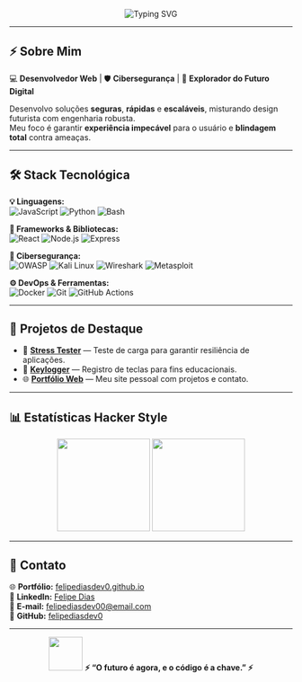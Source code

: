 <!-- Banner Cyberpunk Animado -->
<p align="center">
  <img src="https://readme-typing-svg.demolab.com?font=Share+Tech+Mono&size=28&duration=4000&pause=1000&color=FF00E4&center=true&vCenter=true&width=850&lines=%F0%9F%94%90+Bem-vindo+ao+Mainframe+do+Felipe+Dias+%F0%9F%94%90;Desenvolvedor+Web+Full+Stack;Especialista+em+Ciberseguran%C3%A7a;Performance+%26+Prote%C3%A7%C3%A3o+em+Primeiro+Lugar;Interface+100%25+Neon" alt="Typing SVG">
</p>

---

## ⚡ Sobre Mim
💻 **Desenvolvedor Web** | 🛡 **Cibersegurança** | 🌌 **Explorador do Futuro Digital**

Desenvolvo soluções **seguras**, **rápidas** e **escaláveis**, misturando design futurista com engenharia robusta.  
Meu foco é garantir **experiência impecável** para o usuário e **blindagem total** contra ameaças.

---

## 🛠️ Stack Tecnológica

**💡 Linguagens:**  
![JavaScript](https://img.shields.io/badge/JavaScript-0a0a0a?style=for-the-badge&logo=javascript&logoColor=F7DF1E)
![Python](https://img.shields.io/badge/Python-0a0a0a?style=for-the-badge&logo=python&logoColor=3776AB)
![Bash](https://img.shields.io/badge/Bash-0a0a0a?style=for-the-badge&logo=gnubash&logoColor=4EAA25)

**🧩 Frameworks & Bibliotecas:**  
![React](https://img.shields.io/badge/React-0a0a0a?style=for-the-badge&logo=react&logoColor=61DAFB)
![Node.js](https://img.shields.io/badge/Node.js-0a0a0a?style=for-the-badge&logo=nodedotjs&logoColor=339933)
![Express](https://img.shields.io/badge/Express-0a0a0a?style=for-the-badge&logo=express&logoColor=white)

**🔐 Cibersegurança:**  
![OWASP](https://img.shields.io/badge/OWASP-0a0a0a?style=for-the-badge&logo=owasp&logoColor=white)
![Kali Linux](https://img.shields.io/badge/Kali%20Linux-0a0a0a?style=for-the-badge&logo=kalilinux&logoColor=blue)
![Wireshark](https://img.shields.io/badge/Wireshark-0a0a0a?style=for-the-badge&logo=wireshark&logoColor=1679A7)
![Metasploit](https://img.shields.io/badge/Metasploit-0a0a0a?style=for-the-badge&logo=metasploit&logoColor=FF00E4)

**⚙ DevOps & Ferramentas:**  
![Docker](https://img.shields.io/badge/Docker-0a0a0a?style=for-the-badge&logo=docker&logoColor=2496ED)
![Git](https://img.shields.io/badge/Git-0a0a0a?style=for-the-badge&logo=git&logoColor=F05032)
![GitHub Actions](https://img.shields.io/badge/GitHub%20Actions-0a0a0a?style=for-the-badge&logo=githubactions&logoColor=2088FF)

---

## 🚀 Projetos de Destaque
- 🔐 **[Stress Tester](https://github.com/felipediasdev0/stress-tester)** — Teste de carga para garantir resiliência de aplicações.  
- 🧰 **[Keylogger](https://github.com/felipediasdev0/keylogger)** — Registro de teclas para fins educacionais.  
- 🌐 **[Portfólio Web](https://felipediasdev0.github.io/)** — Meu site pessoal com projetos e contato.

---

## 📊 Estatísticas Hacker Style

<p align="center">
  <img src="https://github-readme-streak-stats.herokuapp.com/?user=felipediasdev0&theme=highcontrast&ring=FF00E4&fire=00FFF7&currStreakLabel=00FFF7" height="165"/>
  <img src="https://github-readme-stats.vercel.app/api/top-langs/?username=felipediasdev0&layout=compact&title_color=FF00E4&text_color=FFFFFF&bg_color=0a0a0a&icon_color=00FFF7" height="165"/>
</p>

---

## 📡 Contato
🌐 **Portfólio:** [felipediasdev0.github.io](https://felipediasdev0.github.io/)  
💼 **LinkedIn:** [Felipe Dias](https://linkedin.com/in/felipediasdev00)  
📧 **E-mail:** [felipediasdev00@email.com](mailto:felipediasdev00@email.com)  
🐙 **GitHub:** [felipediasdev0](https://github.com/felipediasdev0)  

---

<p align="center">
  <img src="https://media.giphy.com/media/xT1XGNBG2dYlYq3nNS/giphy.gif" width="60">  
  <strong>⚡ “O futuro é agora, e o código é a chave.” ⚡</strong>
</p>
